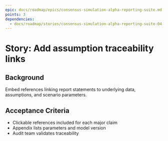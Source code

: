 ```yaml
---
epic: docs/roadmap/epics/consensus-simulation-alpha-reporting-suite.md
points: 3
dependencies:
  - docs/roadmap/stories/consensus-simulation-alpha-reporting-suite-04-report-generator.md
---
```

# Story: Add assumption traceability links

## Background
Embed references linking report statements to underlying data, assumptions, and scenario parameters.

## Acceptance Criteria
- Clickable references included for each major claim
- Appendix lists parameters and model version
- Audit team validates traceability
